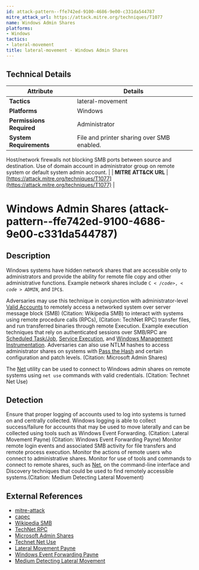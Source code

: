 ```yaml
---
id: attack-pattern--ffe742ed-9100-4686-9e00-c331da544787
mitre_attack_url: https://attack.mitre.org/techniques/T1077
name: Windows Admin Shares
platforms:
- Windows
tactics:
- lateral-movement
title: lateral-movement - Windows Admin Shares
---
```


## Technical Details

| Attribute | Details |
|-----------|----------|
| **Tactics** | lateral-movement |
| **Platforms** | Windows |
| **Permissions Required** | Administrator |
| **System Requirements** | File and printer sharing over SMB enabled.
Host/network firewalls not blocking SMB ports between source and destination.
Use of domain account in administrator group on remote system or default system admin account. |
| **MITRE ATT&CK URL** | [https://attack.mitre.org/techniques/T1077](https://attack.mitre.org/techniques/T1077) |

# Windows Admin Shares (attack-pattern--ffe742ed-9100-4686-9e00-c331da544787)

## Description
Windows systems have hidden network shares that are accessible only to administrators and provide the ability for remote file copy and other administrative functions. Example network shares include <code>C$</code>, <code>ADMIN$</code>, and <code>IPC$</code>. 

Adversaries may use this technique in conjunction with administrator-level [Valid Accounts](https://attack.mitre.org/techniques/T1078) to remotely access a networked system over server message block (SMB) (Citation: Wikipedia SMB) to interact with systems using remote procedure calls (RPCs), (Citation: TechNet RPC) transfer files, and run transferred binaries through remote Execution. Example execution techniques that rely on authenticated sessions over SMB/RPC are [Scheduled Task/Job](https://attack.mitre.org/techniques/T1053), [Service Execution](https://attack.mitre.org/techniques/T1035), and [Windows Management Instrumentation](https://attack.mitre.org/techniques/T1047). Adversaries can also use NTLM hashes to access administrator shares on systems with [Pass the Hash](https://attack.mitre.org/techniques/T1075) and certain configuration and patch levels. (Citation: Microsoft Admin Shares)

The [Net](https://attack.mitre.org/software/S0039) utility can be used to connect to Windows admin shares on remote systems using <code>net use</code> commands with valid credentials. (Citation: Technet Net Use)

## Detection
Ensure that proper logging of accounts used to log into systems is turned on and centrally collected. Windows logging is able to collect success/failure for accounts that may be used to move laterally and can be collected using tools such as Windows Event Forwarding. (Citation: Lateral Movement Payne) (Citation: Windows Event Forwarding Payne) Monitor remote login events and associated SMB activity for file transfers and remote process execution. Monitor the actions of remote users who connect to administrative shares. Monitor for use of tools and commands to connect to remote shares, such as [Net](https://attack.mitre.org/software/S0039), on the command-line interface and Discovery techniques that could be used to find remotely accessible systems.(Citation: Medium Detecting Lateral Movement)

## External References
- [mitre-attack](https://attack.mitre.org/techniques/T1077)
- [capec](https://capec.mitre.org/data/definitions/561.html)
- [Wikipedia SMB](https://en.wikipedia.org/wiki/Server_Message_Block)
- [TechNet RPC](https://technet.microsoft.com/en-us/library/cc787851.aspx)
- [Microsoft Admin Shares](http://support.microsoft.com/kb/314984)
- [Technet Net Use](https://technet.microsoft.com/bb490717.aspx)
- [Lateral Movement Payne](https://docs.microsoft.com/en-us/archive/blogs/jepayne/tracking-lateral-movement-part-one-special-groups-and-specific-service-accounts)
- [Windows Event Forwarding Payne](https://docs.microsoft.com/en-us/archive/blogs/jepayne/monitoring-what-matters-windows-event-forwarding-for-everyone-even-if-you-already-have-a-siem)
- [Medium Detecting Lateral Movement](https://medium.com/threatpunter/detecting-lateral-movement-using-sysmon-and-splunk-318d3be141bc)
